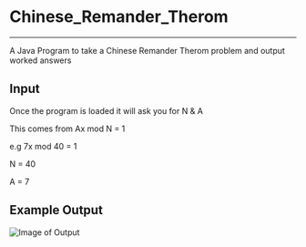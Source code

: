 # Chinese_Remander_Therom
-------------
A Java Program to take a Chinese Remander Therom problem and output worked answers

## Input
Once the program is loaded it will ask you for N & A

This comes from Ax mod N = 1

e.g 7x mod 40 = 1

N = 40

A = 7

## Example Output
![Image of Output](https://raw.githubusercontent.com/vk2fgav/Chinese_Remander_Therom/master/Example_output.png)
